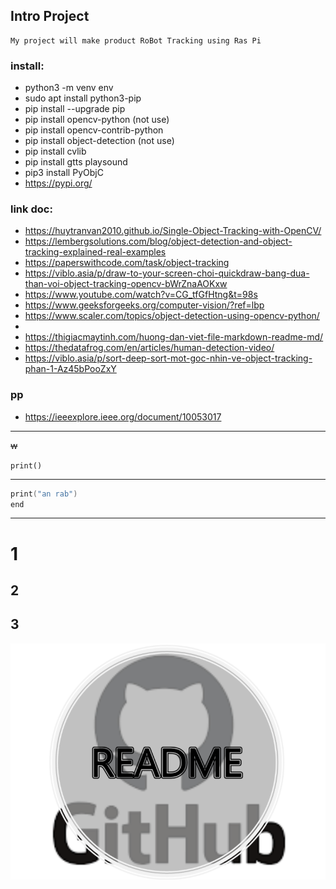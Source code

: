 ## Intro Project
    My project will make product RoBot Tracking using Ras Pi

### install:
- python3 -m venv env
- sudo apt install python3-pip
- pip install --upgrade pip
- pip install opencv-python (not use)
- pip install opencv-contrib-python
- pip install object-detection (not use)
- pip install cvlib
- pip install gtts playsound
- pip3 install PyObjC
- https://pypi.org/

### link doc:
- https://huytranvan2010.github.io/Single-Object-Tracking-with-OpenCV/
- https://lembergsolutions.com/blog/object-detection-and-object-tracking-explained-real-examples
- https://paperswithcode.com/task/object-tracking
- https://viblo.asia/p/draw-to-your-screen-choi-quickdraw-bang-dua-than-voi-object-tracking-opencv-bWrZnaAOKxw
- https://www.youtube.com/watch?v=CG_tfGfHtng&t=98s
- https://www.geeksforgeeks.org/computer-vision/?ref=lbp
- https://www.scaler.com/topics/object-detection-using-opencv-python/
- 
- https://thigiacmaytinh.com/huong-dan-viet-file-markdown-readme-md/
- https://thedatafrog.com/en/articles/human-detection-video/
- https://viblo.asia/p/sort-deep-sort-mot-goc-nhin-ve-object-tracking-phan-1-Az45bPooZxY
### pp
- https://ieeexplore.ieee.org/document/10053017

***
~~w~~

`print()`
***
```C
print("an rab")
end
```
***
# 1
## 2
## 3
![](./img/img.png)
